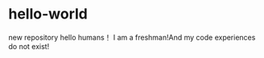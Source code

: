 # hello-world
 new repository
 hello humans！
 I am a freshman!And my code experiences do not exist!
